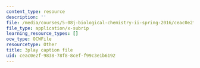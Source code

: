 ```yaml
---
content_type: resource
description: ''
file: /media/courses/5-08j-biological-chemistry-ii-spring-2016/ceac0e2f983878f88ceff99c3e1b6192_O1_f7Pu60Bk.srt
file_type: application/x-subrip
learning_resource_types: []
ocw_type: OCWFile
resourcetype: Other
title: 3play caption file
uid: ceac0e2f-9838-78f8-8cef-f99c3e1b6192
---
```

